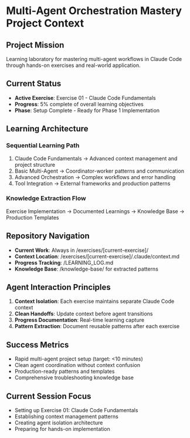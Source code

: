 # Multi-Agent Orchestration Mastery Project Context

## Project Mission
Learning laboratory for mastering multi-agent workflows in Claude Code through hands-on exercises and real-world application.

## Current Status
- **Active Exercise**: Exercise 01 - Claude Code Fundamentals
- **Progress**: 5% complete of overall learning objectives
- **Phase**: Setup Complete - Ready for Phase 1 Implementation

## Learning Architecture
### Sequential Learning Path
1. Claude Code Fundamentals → Advanced context management and project structure
2. Basic Multi-Agent → Coordinator-worker patterns and communication
3. Advanced Orchestration → Complex workflows and error handling
4. Tool Integration → External frameworks and production patterns

### Knowledge Extraction Flow
Exercise Implementation → Documented Learnings → Knowledge Base → Production Templates

## Repository Navigation
- **Current Work**: Always in /exercises/[current-exercise]/
- **Context Location**: /exercises/[current-exercise]/.claude/context.md
- **Progress Tracking**: /LEARNING_LOG.md
- **Knowledge Base**: /knowledge-base/ for extracted patterns

## Agent Interaction Principles
1. **Context Isolation**: Each exercise maintains separate Claude Code context
2. **Clean Handoffs**: Update context before agent transitions
3. **Progress Documentation**: Real-time learning capture
4. **Pattern Extraction**: Document reusable patterns after each exercise

## Success Metrics
- Rapid multi-agent project setup (target: <10 minutes)
- Clean agent coordination without context confusion
- Production-ready patterns and templates
- Comprehensive troubleshooting knowledge base

## Current Session Focus
- Setting up Exercise 01: Claude Code Fundamentals
- Establishing context management patterns
- Creating agent isolation architecture
- Preparing for hands-on implementation